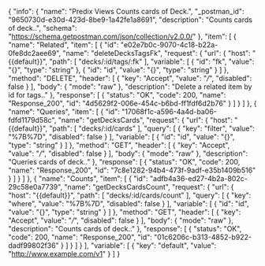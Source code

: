 {
  "info": {
    "name": "Predix Views Counts cards of Deck.",
    "_postman_id": "9650730d-e30d-423d-8be9-1a42fe1a8691",
    "description": "Counts cards of deck..",
    "schema": "https://schema.getpostman.com/json/collection/v2.0.0/"
  },
  "item": [
    {
      "name": "Related",
      "item": [
        {
          "id": "e02e7b0c-9070-4c18-b22a-0fe8dc2aee69",
          "name": "deleteDecksTagsFk",
          "request": {
            "url": {
              "host": "{{default}}",
              "path": [
                "decks/:id/tags/:fk"
              ],
              "variable": [
                {
                  "id": "fk",
                  "value": "{}",
                  "type": "string"
                },
                {
                  "id": "id",
                  "value": "{}",
                  "type": "string"
                }
              ]
            },
            "method": "DELETE",
            "header": [
              {
                "key": "Accept",
                "value": "*/*",
                "disabled": false
              }
            ],
            "body": {
              "mode": "raw"
            },
            "description": "Delete a related item by id for tags.."
          },
          "response": [
            {
              "status": "OK",
              "code": 200,
              "name": "Response_200",
              "id": "4d5629f2-006e-454c-b6bd-ff1fdf6d2b76"
            }
          ]
        }
      ]
    },
    {
      "name": "Queries",
      "item": [
        {
          "id": "17068f1c-a596-4a4d-ba06-fdfd1179d58c",
          "name": "getDecksCards",
          "request": {
            "url": {
              "host": "{{default}}",
              "path": [
                "decks/:id/cards"
              ],
              "query": [
                {
                  "key": "filter",
                  "value": "%7B%7D",
                  "disabled": false
                }
              ],
              "variable": [
                {
                  "id": "id",
                  "value": "{}",
                  "type": "string"
                }
              ]
            },
            "method": "GET",
            "header": [
              {
                "key": "Accept",
                "value": "*/*",
                "disabled": false
              }
            ],
            "body": {
              "mode": "raw"
            },
            "description": "Queries cards of deck.."
          },
          "response": [
            {
              "status": "OK",
              "code": 200,
              "name": "Response_200",
              "id": "7c8e1282-94b4-473f-9adf-e35b1409b516"
            }
          ]
        }
      ]
    },
    {
      "name": "Counts",
      "item": [
        {
          "id": "adfb4a36-ed27-4b2a-802c-29c58e0a7739",
          "name": "getDecksCardsCount",
          "request": {
            "url": {
              "host": "{{default}}",
              "path": [
                "decks/:id/cards/count"
              ],
              "query": [
                {
                  "key": "where",
                  "value": "%7B%7D",
                  "disabled": false
                }
              ],
              "variable": [
                {
                  "id": "id",
                  "value": "{}",
                  "type": "string"
                }
              ]
            },
            "method": "GET",
            "header": [
              {
                "key": "Accept",
                "value": "*/*",
                "disabled": false
              }
            ],
            "body": {
              "mode": "raw"
            },
            "description": "Counts cards of deck.."
          },
          "response": [
            {
              "status": "OK",
              "code": 200,
              "name": "Response_200",
              "id": "01c6206c-b313-4852-b922-dadf99802f36"
            }
          ]
        }
      ]
    }
  ],
  "variable": [
    {
      "key": "default",
      "value": "http://www.example.com/v1"
    }
  ]
}